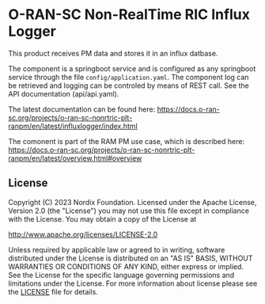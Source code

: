 # O-RAN-SC Non-RealTime RIC Influx Logger


This product receives PM data and stores it in an influx datbase. 

The component is a springboot service and is configured as any springboot service through the file `config/application.yaml`. The component log can be retrieved and logging can be controled by means of REST call. See the API documentation (api/api.yaml).

The latest documentation can be found here:
https://docs.o-ran-sc.org/projects/o-ran-sc-nonrtric-plt-ranpm/en/latest/influxlogger/index.html


The comonent is part of the RAM PM use case, which is described here: 
https://docs.o-ran-sc.org/projects/o-ran-sc-nonrtric-plt-ranpm/en/latest/overview.html#overview

## License

Copyright (C) 2023 Nordix Foundation. Licensed under the Apache License, Version 2.0 (the "License") you may not use this file except in compliance with the License. You may obtain a copy of the License at

http://www.apache.org/licenses/LICENSE-2.0

Unless required by applicable law or agreed to in writing, software distributed under the License is distributed on an "AS IS" BASIS, WITHOUT WARRANTIES OR CONDITIONS OF ANY KIND, either express or implied. See the License for the specific language governing permissions and limitations under the License.
For more information about license please see the [LICENSE](LICENSE.txt) file for details.
